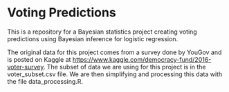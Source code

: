 # Voting Predictions

This is a repository for a Bayesian statistics project creating voting predictions using Bayesian inference for logistic regression.

The original data for this project comes from a survey done by YouGov and is posted on Kaggle at https://www.kaggle.com/democracy-fund/2016-voter-survey. The subset of data we are using for this project is in the voter_subset.csv file. We are then simplifying and processing this data with the file data_processing.R.
